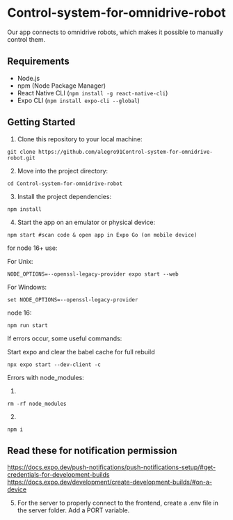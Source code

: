 # Control-system-for-omnidrive-robot

Our app connects to omnidrive robots, which makes it possible
to manually control them.

## Requirements

- Node.js
- npm (Node Package Manager)
- React Native CLI (`npm install -g react-native-cli`)
- Expo CLI (`npm install expo-cli --global`)

## Getting Started

1. Clone this repository to your local machine:

```
git clone https://github.com/alegro91Control-system-for-omnidrive-robot.git
```

2. Move into the project directory:

```
cd Control-system-for-omnidrive-robot
```

3. Install the project dependencies:

```
npm install
```

4. Start the app on an emulator or physical device:

```
npm start #scan code & open app in Expo Go (on mobile device)
```

for node 16+ use:

For Unix:

```
NODE_OPTIONS=--openssl-legacy-provider expo start --web
```

For Windows:

```
set NODE_OPTIONS=--openssl-legacy-provider
```

node 16:

```
npm run start
```

If errors occur, some useful commands:

Start expo and clear the babel cache for full rebuild

```
npx expo start --dev-client -c
```

Errors with node_modules:

1.

```
rm -rf node_modules
```

2.

```
npm i
```

## Read these for notification permission

https://docs.expo.dev/push-notifications/push-notifications-setup/#get-credentials-for-development-builds
https://docs.expo.dev/development/create-development-builds/#on-a-device

5. For the server to properly connect to the frontend, create a .env file in the server
   folder. Add a PORT variable.
